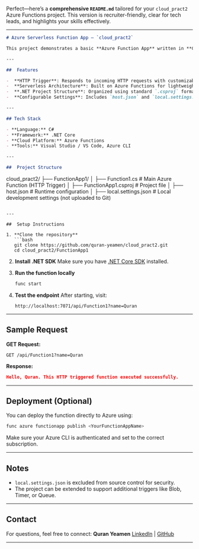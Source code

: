 Perfect—here’s a **comprehensive `README.md`** tailored for your `cloud_pract2` Azure Functions project. This version is recruiter-friendly, clear for tech leads, and highlights your skills effectively.

---

```markdown
# Azure Serverless Function App – `cloud_pract2`

This project demonstrates a basic **Azure Function App** written in **C#** using **.NET Core**, designed to respond to HTTP-triggered events. It serves as a foundational example of how to create, configure, and deploy serverless applications using Microsoft Azure's cloud platform.

---

##  Features

-  **HTTP Trigger**: Responds to incoming HTTP requests with customizable messages.
-  **Serverless Architecture**: Built on Azure Functions for lightweight, event-driven execution.
-  **.NET Project Structure**: Organized using standard `.csproj` format.
-  **Configurable Settings**: Includes `host.json` and `local.settings.json` for runtime and local environment setup.

---

## Tech Stack

- **Language:** C#  
- **Framework:** .NET Core  
- **Cloud Platform:** Azure Functions  
- **Tools:** Visual Studio / VS Code, Azure CLI

---

##  Project Structure

```

cloud\_pract2/
├── FunctionApp1/
│   ├── Function1.cs             # Main Azure Function (HTTP Trigger)
│   ├── FunctionApp1.csproj      # Project file
│   ├── host.json                # Runtime configuration
│   ├── local.settings.json      # Local development settings (not uploaded to Git)

````

---

##  Setup Instructions

1. **Clone the repository**
   ```bash
   git clone https://github.com/quran-yeamen/cloud_pract2.git
   cd cloud_pract2/FunctionApp1
````

2. **Install .NET SDK**
   Make sure you have [.NET Core SDK](https://dotnet.microsoft.com/download) installed.

3. **Run the function locally**

   ```bash
   func start
   ```

4. **Test the endpoint**
   After starting, visit:

   ```
   http://localhost:7071/api/Function1?name=Quran
   ```

---

##  Sample Request

**GET Request:**

```
GET /api/Function1?name=Quran
```

**Response:**

```json
Hello, Quran. This HTTP triggered function executed successfully.
```

---

##  Deployment (Optional)

You can deploy the function directly to Azure using:

```bash
func azure functionapp publish <YourFunctionAppName>
```

Make sure your Azure CLI is authenticated and set to the correct subscription.

---

## Notes

* `local.settings.json` is excluded from source control for security.
* The project can be extended to support additional triggers like Blob, Timer, or Queue.

---

## Contact

For questions, feel free to connect:
**Quran Yeamen**
[LinkedIn](https://www.linkedin.com/in/quran-yeamen/) | [GitHub](https://github.com/quran-yeamen)

---

```
